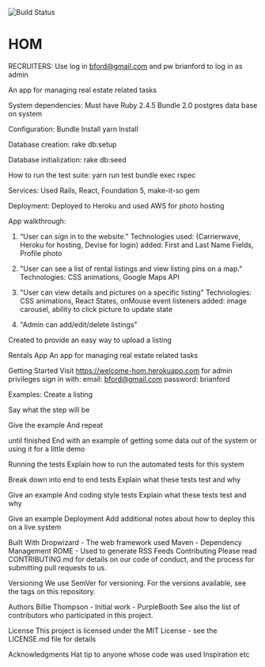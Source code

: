 ![Build Status](https://codeship.com/projects/88820b80-0279-0137-674b-729c7a751547/status?branch=master)
# HOM

RECRUITERS: Use log in bford@gmail.com and pw brianford to log in as admin

An app for managing real estate related tasks

System dependencies:
    Must have Ruby 2.4.5
    Bundle 2.0
    postgres data base
    on system

Configuration:
  Bundle Install
  yarn Install

Database creation:
  rake db:setup

Database initialization:
  rake db:seed

How to run the test suite:
  yarn run test
  bundle exec rspec

Services:
  Used Rails, React, Foundation 5, make-it-so gem

Deployment:
  Deployed to Heroku and used AWS for photo hosting

App walkthrough:

 1)
    “User can sign in to the website.”
      Technologies used: (Carrierwave, Heroku for hosting, Devise for login)
        added: First and Last Name Fields, Profile photo

 2)
    "User can see a list of rental listings and view listing pins on a map."
      Technologies: CSS animations, Google Maps API

 3)
    "User can view details and pictures on a specific listing"
      Technologies: CSS animations, React States, onMouse event listeners
        added: image carousel, ability to click picture to update state

  4) "Admin can add/edit/delete listings"      

Created to provide an easy way to upload a listing

Rentals App
An app for managing real estate related tasks

Getting Started
Visit https://welcome-hom.herokuapp.com
for admin privileges sign in with:
email: bford@gmail.com
password: brianford

Examples:
Create a listing

Say what the step will be

Give the example
And repeat

until finished
End with an example of getting some data out of the system or using it for a little demo

Running the tests
Explain how to run the automated tests for this system

Break down into end to end tests
Explain what these tests test and why

Give an example
And coding style tests
Explain what these tests test and why

Give an example
Deployment
Add additional notes about how to deploy this on a live system

Built With
Dropwizard - The web framework used
Maven - Dependency Management
ROME - Used to generate RSS Feeds
Contributing
Please read CONTRIBUTING.md for details on our code of conduct, and the process for submitting pull requests to us.

Versioning
We use SemVer for versioning. For the versions available, see the tags on this repository.

Authors
Billie Thompson - Initial work - PurpleBooth
See also the list of contributors who participated in this project.

License
This project is licensed under the MIT License - see the LICENSE.md file for details

Acknowledgments
Hat tip to anyone whose code was used
Inspiration
etc
